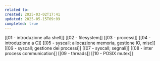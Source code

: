 ```yaml
---
related to: 
created: 2025-03-02T17:41
updated: 2025-05-15T09:09
completed: true
---
```

[[01 - introduzione alla shell]]
[[02 - filesystem]]
[[03 - processi]]
[[04 - introduzione a C]]
[[05 - syscall; allocazione memoria, gestione IO, misc]]
[[06 - syscall; gestione dei processi]]
[[07 - syscall; segnali]]
[[08 - inter process communication]]
[[09 - threads]]
[[10 - POSIX mutex]]
